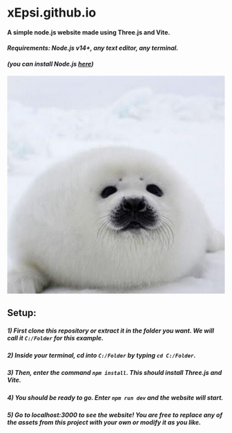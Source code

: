 # __xEpsi.github.io__
#### A simple node.js website made using Three.js and Vite.
#### *Requirements: Node.js v14+, any text editor, any terminal.*
#### *(you can install Node.js* [*here*](https://nodejs.org/en/download/)*)*

![alt text](/pfp.jpg "My profile pic")



## Setup:
##### 1) First clone this repository or extract it in the folder you want. We will call it `C:/Folder` for this example.
##### 2) Inside your terminal, cd into `C:/Folder` by typing `cd C:/Folder`.
##### 3) Then, enter the command `npm install`. This should install Three.js and Vite.
##### 4) You should be ready to go. Enter `npm run dev` and the website will start.
##### 5) Go to localhost:3000 to see the website! You are free to replace any of the assets from this project with your own or modify it as you like.
